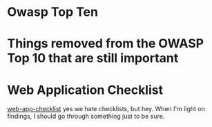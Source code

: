 <!-- TITLE: Webapps -->
<!-- SUBTITLE: A quick summary of Webapps -->

# Owasp Top Ten
# Things removed from the OWASP Top 10 that are still important

# Web Application Checklist
[web-app-checklist](/webappchecklist)
yes we hate checklists, but hey.  When I'm light on findings, I should go through something just to be sure.
